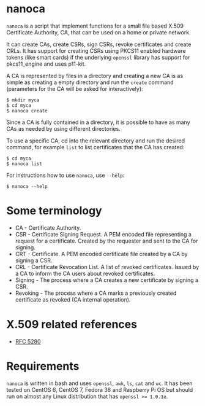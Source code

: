 nanoca
====
`nanoca` is a script that implement functions for a small file based X.509
Certificate Authority, CA, that can be used on a home or private network.

It can create CAs, create CSRs, sign CSRs, revoke certificates and create
CRLs. It has support for creating CSRs using PKCS11 enabled hardware tokens
(like smart cards) if the underlying `openssl` library has support for
pkcs11_engine and uses p11-kit.

A CA is represented by files in a directory and creating a new CA is as simple
as creating a empty directory and run the `create` command (parameters for
the CA will be asked for interactively):

    $ mkdir myca
    $ cd myca
    $ nanoca create

Since a CA is fully contained in a directory, it is possible to have as many
CAs as needed by using different directories.

To use a specific CA, cd into the relevant directory and run the desired
command, for example `list` to list certificates that the CA has created:

    $ cd myca
    $ nanoca list

For instructions how to use `nanoca`, use `--help`:

    $ nanoca --help


Some terminology
====
* CA - Certificate Authority.
* CSR - Certificate Signing Request. A PEM encoded file representing a request
for a certificate. Created by the requester and sent to the CA for signing.
* CRT - Certificate. A PEM encoded certificate file created by a CA by signing a CSR.
* CRL - Certificate Revocation List. A list of revoked certificates. Issued by
a CA to inform the CA users about revoked certificates.
* Signing - The process where a CA creates a new certificate by signing a CSR.
* Revoking - The process where a CA marks a previously created certificate as
revoked (CA internal operation).


X.509 related references
====
* [RFC 5280](https://tools.ietf.org/html/rfc5280)


Requirements
====
`nanoca` is written in bash and uses `openssl`, `awk`, `ls`, `cat` and `wc`.
It has been tested on CentOS 6, CentOS 7, Fedora 38 and Raspberry Pi OS but
should run on almost any Linux distribution that has `openssl >= 1.0.1e`.

